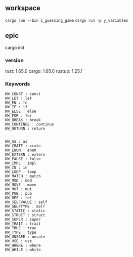 ## workspace

`cargo run --bin z_guessing_game`
`cargo run -p y_variables`

## epic

cargo init

### version

rust: 1.65.0
cargo: 1.65.0
rustup: 1.25.1

### Keywords

```
KW_CONST : const
KW_LET : let
KW_FN : fn
KW_IF : if
KW_ELSE : else
KW_FOR : for
KW_BREAK : break
KW_CONTINUE : continue
KW_RETURN : return


KW_AS : as
KW_CRATE : crate
KW_ENUM : enum
KW_EXTERN : extern
KW_FALSE : false
KW_IMPL : impl
KW_IN : in
KW_LOOP : loop
KW_MATCH : match
KW_MOD : mod
KW_MOVE : move
KW_MUT : mut
KW_PUB : pub
KW_REF : ref
KW_SELFVALUE : self
KW_SELFTYPE : Self
KW_STATIC : static
KW_STRUCT : struct
KW_SUPER : super
KW_TRAIT : trait
KW_TRUE : true
KW_TYPE : type
KW_UNSAFE : unsafe
KW_USE : use
KW_WHERE : where
KW_WHILE : while
```
